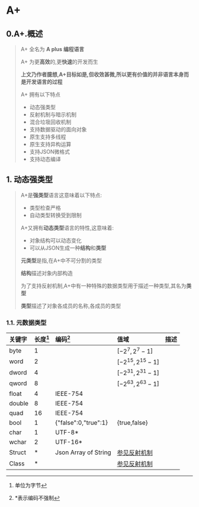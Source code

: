 # A+
## 0.A+.概述

> A+ 全名为 **A plus 编程语言** 
> 
> A+ 为更**高效**的,更**快速**的开发而生  
> 
> **上文乃作者臆想,A+目标如是,但收效甚微,所以更有价值的并非语言本身而是开发语言的过程**
>
> A+ 拥有以下特点
>
> * 动态强类型
> * 反射机制与暗示机制
> * 混合垃圾回收机制
> * 支持数据驱动的面向对象
> * 原生支持多线程
> * 原生支持异构运算
> * 支持JSON微格式
> * 支持动态编译

## 1. 动态强类型

> A+是**强类型**语言这意味着以下特点:
>
> * 类型检查严格
> * 自动类型转换受到限制
>
> A+又拥有**动态类型**语言的特性,这意味着:
>
> * 对象结构可以动态变化
> * 可以从JSON生成一种**结构**和**类型**
>
> **元类型**是指,在A+中不可分割的类型
>
> **结构**描述对象内部构造
>
> 为了支持反射机制,A+中有一种特殊的数据类型用于描述一种类型,其名为**类型**
>
> **类型**描述了对象各成员的名称,各成员的类型

### 1.1. 元数据类型

| 关键字  | 长度[^1]| 编码[^2]             | 值域                  | 描述  |
| :----- | :----- | :------------------- | :------------------- | :--- |
| byte   | 1      |                      | [$-2^7,2^7-1$]       |      |
| word   | 2      |                      | [$-2^{15},2^{15}-1$] |      |
| dword  | 4      |                      | [$-2^{31},2^{31}-1$] |      |
| qword  | 8      |                      | [$-2^{63},2^{63}-1$] |      |
| float  | 4      | IEEE-754             |                      |      |
| double | 8      | IEEE-754             |                      |      |
| quad   | 16     | IEEE-754             |                      |      |
| bool   | 1      | {"false":0,"true":1} | {true,false}         |      |
| char   | 1      | UTF-8*               |                      |      |
| wchar  | 2      | UTF-16*              |                      |      |
| Struct | *      | Json Array of String | [参见反射机制]()       |      |
| Class  | *      |                      | [参见反射机制]()       |      |

[^1]: 单位为字节
[^2]: *表示编码不强制